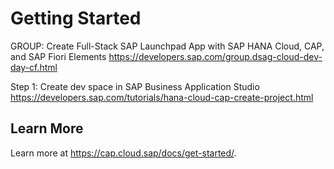 # Getting Started

GROUP: Create Full-Stack SAP Launchpad App with SAP HANA Cloud, CAP, and SAP Fiori Elements
https://developers.sap.com/group.dsag-cloud-dev-day-cf.html

Step 1: Create dev space in SAP Business Application Studio
https://developers.sap.com/tutorials/hana-cloud-cap-create-project.html

## Learn More

Learn more at https://cap.cloud.sap/docs/get-started/.
